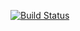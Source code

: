 [![Build Status](https://www.travis-ci.com/Mthobisi-za/greetings-webapp.svg?branch=master)](https://www.travis-ci.com/Mthobisi-za/greetings-webapp)